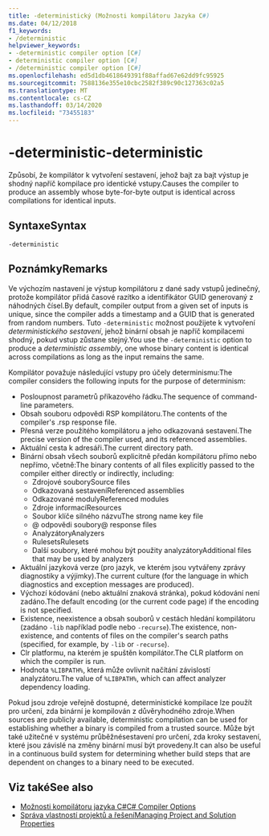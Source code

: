 ```yaml
---
title: -deterministický (Možnosti kompilátoru Jazyka C#)
ms.date: 04/12/2018
f1_keywords:
- /deterministic
helpviewer_keywords:
- -deterministic compiler option [C#]
- deterministic compiler option [C#]
- /deterministic compiler option [C#]
ms.openlocfilehash: ed5d1db4618649391f88affad67e62dd9fc95925
ms.sourcegitcommit: 7588136e355e10cbc2582f389c90c127363c02a5
ms.translationtype: MT
ms.contentlocale: cs-CZ
ms.lasthandoff: 03/14/2020
ms.locfileid: "73455183"
---
```

# <a name="-deterministic"></a><span data-ttu-id="03a91-102">-deterministic</span><span class="sxs-lookup"><span data-stu-id="03a91-102">-deterministic</span></span>

<span data-ttu-id="03a91-103">Způsobí, že kompilátor k vytvoření sestavení, jehož bajt za bajt výstup je shodný napříč kompilace pro identické vstupy.</span><span class="sxs-lookup"><span data-stu-id="03a91-103">Causes the compiler to produce an assembly whose byte-for-byte output is identical across compilations for identical inputs.</span></span>

## <a name="syntax"></a><span data-ttu-id="03a91-104">Syntaxe</span><span class="sxs-lookup"><span data-stu-id="03a91-104">Syntax</span></span>

```console
-deterministic
```

## <a name="remarks"></a><span data-ttu-id="03a91-105">Poznámky</span><span class="sxs-lookup"><span data-stu-id="03a91-105">Remarks</span></span>

<span data-ttu-id="03a91-106">Ve výchozím nastavení je výstup kompilátoru z dané sady vstupů jedinečný, protože kompilátor přidá časové razítko a identifikátor GUID generovaný z náhodných čísel.</span><span class="sxs-lookup"><span data-stu-id="03a91-106">By default, compiler output from a given set of inputs is unique, since the compiler adds a timestamp and a GUID that is generated from random numbers.</span></span> <span data-ttu-id="03a91-107">Tuto `-deterministic` možnost použijete k vytvoření *deterministického sestavení*, jehož binární obsah je napříč kompilacemi shodný, pokud vstup zůstane stejný.</span><span class="sxs-lookup"><span data-stu-id="03a91-107">You use the `-deterministic` option to produce a *deterministic assembly*, one whose binary content is identical across compilations as long as the input remains the same.</span></span>

<span data-ttu-id="03a91-108">Kompilátor považuje následující vstupy pro účely determinismu:</span><span class="sxs-lookup"><span data-stu-id="03a91-108">The compiler considers the following inputs for the purpose of determinism:</span></span>

- <span data-ttu-id="03a91-109">Posloupnost parametrů příkazového řádku.</span><span class="sxs-lookup"><span data-stu-id="03a91-109">The sequence of command-line parameters.</span></span>
- <span data-ttu-id="03a91-110">Obsah souboru odpovědi RSP kompilátoru.</span><span class="sxs-lookup"><span data-stu-id="03a91-110">The contents of the compiler's .rsp response file.</span></span>
- <span data-ttu-id="03a91-111">Přesná verze použitého kompilátoru a jeho odkazovaná sestavení.</span><span class="sxs-lookup"><span data-stu-id="03a91-111">The precise version of the compiler used, and its referenced assemblies.</span></span>
- <span data-ttu-id="03a91-112">Aktuální cesta k adresáři.</span><span class="sxs-lookup"><span data-stu-id="03a91-112">The current directory path.</span></span>
- <span data-ttu-id="03a91-113">Binární obsah všech souborů explicitně předán kompilátoru přímo nebo nepřímo, včetně:</span><span class="sxs-lookup"><span data-stu-id="03a91-113">The binary contents of all files explicitly passed to the compiler either directly or indirectly, including:</span></span>
  - <span data-ttu-id="03a91-114">Zdrojové soubory</span><span class="sxs-lookup"><span data-stu-id="03a91-114">Source files</span></span>
  - <span data-ttu-id="03a91-115">Odkazovaná sestavení</span><span class="sxs-lookup"><span data-stu-id="03a91-115">Referenced assemblies</span></span>
  - <span data-ttu-id="03a91-116">Odkazované moduly</span><span class="sxs-lookup"><span data-stu-id="03a91-116">Referenced modules</span></span>
  - <span data-ttu-id="03a91-117">Zdroje informací</span><span class="sxs-lookup"><span data-stu-id="03a91-117">Resources</span></span>
  - <span data-ttu-id="03a91-118">Soubor klíče silného názvu</span><span class="sxs-lookup"><span data-stu-id="03a91-118">The strong name key file</span></span>
  - <span data-ttu-id="03a91-119">@ odpovědi soubory</span><span class="sxs-lookup"><span data-stu-id="03a91-119">@ response files</span></span>
  - <span data-ttu-id="03a91-120">Analyzátory</span><span class="sxs-lookup"><span data-stu-id="03a91-120">Analyzers</span></span>
  - <span data-ttu-id="03a91-121">Rulesets</span><span class="sxs-lookup"><span data-stu-id="03a91-121">Rulesets</span></span>
  - <span data-ttu-id="03a91-122">Další soubory, které mohou být použity analyzátory</span><span class="sxs-lookup"><span data-stu-id="03a91-122">Additional files that may be used by analyzers</span></span>
- <span data-ttu-id="03a91-123">Aktuální jazyková verze (pro jazyk, ve kterém jsou vytvářeny zprávy diagnostiky a výjimky).</span><span class="sxs-lookup"><span data-stu-id="03a91-123">The current culture (for the language in which diagnostics and exception messages are produced).</span></span>
- <span data-ttu-id="03a91-124">Výchozí kódování (nebo aktuální znaková stránka), pokud kódování není zadáno.</span><span class="sxs-lookup"><span data-stu-id="03a91-124">The default encoding (or the current code page) if the encoding is not specified.</span></span>
- <span data-ttu-id="03a91-125">Existence, neexistence a obsah souborů v cestách hledání kompilátoru (zadáno `-lib` například podle nebo `-recurse`).</span><span class="sxs-lookup"><span data-stu-id="03a91-125">The existence, non-existence, and contents of files on the compiler's search paths (specified, for example, by `-lib` or `-recurse`).</span></span>
- <span data-ttu-id="03a91-126">Clr platformu, na kterém je spuštěn kompilátor.</span><span class="sxs-lookup"><span data-stu-id="03a91-126">The CLR platform on which the compiler is run.</span></span>
- <span data-ttu-id="03a91-127">Hodnota `%LIBPATH%`, která může ovlivnit načítání závislostí analyzátoru.</span><span class="sxs-lookup"><span data-stu-id="03a91-127">The value of `%LIBPATH%`, which can affect analyzer dependency loading.</span></span>

<span data-ttu-id="03a91-128">Pokud jsou zdroje veřejně dostupné, deterministické kompilace lze použít pro určení, zda binární je kompilován z důvěryhodného zdroje.</span><span class="sxs-lookup"><span data-stu-id="03a91-128">When sources are publicly available, deterministic compilation can be used for establishing whether a binary is compiled from a trusted source.</span></span> <span data-ttu-id="03a91-129">Může být také užitečné v systému průběžnésestavení pro určení, zda kroky sestavení, které jsou závislé na změny binární musí být provedeny.</span><span class="sxs-lookup"><span data-stu-id="03a91-129">It can also be useful in a continuous build system for determining whether build steps that are dependent on changes to a binary need to be executed.</span></span>

## <a name="see-also"></a><span data-ttu-id="03a91-130">Viz také</span><span class="sxs-lookup"><span data-stu-id="03a91-130">See also</span></span>

- [<span data-ttu-id="03a91-131">Možnosti kompilátoru jazyka C#</span><span class="sxs-lookup"><span data-stu-id="03a91-131">C# Compiler Options</span></span>](./index.md)
- [<span data-ttu-id="03a91-132">Správa vlastností projektů a řešení</span><span class="sxs-lookup"><span data-stu-id="03a91-132">Managing Project and Solution Properties</span></span>](/visualstudio/ide/managing-project-and-solution-properties)
